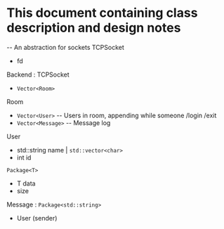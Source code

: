 # This document containing class description and design notes

-- An abstraction for sockets
TCPSocket

- fd

Backend : TCPSocket

- `Vector<Room>`

Room

- `Vector<User>` -- Users in room, appending while someone /login /exit
- `Vector<Message>` -- Message log

User

- std::string name | `std::vector<char>`
- int id

`Package<T>`

- T data
- size

Message : `Package<std::string>`

- User (sender)
